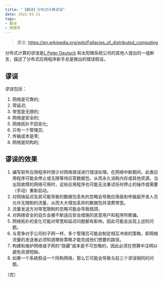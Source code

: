 ```yaml
---
title: "【翻译】分布式计算谬误"
date: 2022-03-31
tags:
- 翻译
- 微服务
---
```


> 原文: <https://en.wikipedia.org/wiki/Fallacies_of_distributed_computing>

分布式计算的谬误是[L Peter Deutsch](https://en.wikipedia.org/wiki/L._Peter_Deutsch) 和太阳微系统公司的其他人提出的一组断言，描述了分布式应用程序新手总是做出的错误假设。

## 谬误

谬误包括：

1. 网络是可靠的;
2. 零延迟;
3. 带宽是无限的;
4. 网络是安全的;
5. 网络拓扑不回变化;
6. 只有一个管理员;
7. 传输成本是零;
8. 网络是同构的;

## 谬误的效果

1. 编写软件应用程序时很少对网络错误进行错误处理。在网络中断期间，此类应用程序可能会停止或无限等待应答数据包，从而永久消耗内存或其他资源。当出现故障的网络可用时，这些应用程序也可能无法重试任何停止的操作或需要（手动）重新启动。
2. 对网络延迟及其可能导致的数据包丢失的忽略会导致应用层和传输层开发人员允许无限制的流量，从而大大增加丢弃的数据包并浪费带宽。
3. 流量发送方对带宽限制的忽略可能会导致瓶颈。
4. 对网络安全的自负会被不断适应安全措施的恶意用户和程序所欺骗。
5. 网络拓扑的变化可能对带宽和延迟问题都有影响，因此可能会出现上述的问题。
6. 与竞争对手公司的子网一样，多个管理员可能会制定相互冲突的策略，即网络流量的发送者必须知道哪些策略才能完成他们想要的路径。
7. 构建和维护网络或子网的“隐藏”成本是不可忽略的，因此必须在预算中注明以避免资源短缺。
8. 如果一个系统假设一个同构网络，那么它可能会导致与前三个谬误相同的问题。

（完）
